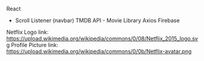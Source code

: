 React
- Scroll Listener (navbar)
TMDB API - Movie Library
Axios
Firebase

Netflix Logo link: https://upload.wikimedia.org/wikipedia/commons/0/08/Netflix_2015_logo.svg
Profile Picture link: https://upload.wikimedia.org/wikipedia/commons/0/0b/Netflix-avatar.png